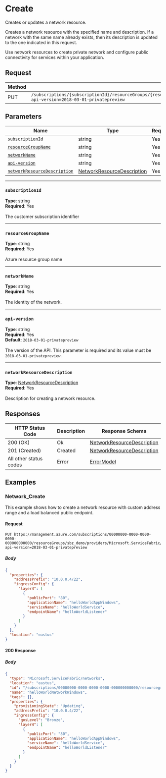# Create
Creates or updates a network resource.

Creates a network resource with the specified name and description. If a network with the same name already exists, then its description is updated to the one indicated in this request.

Use network resources to create private network and configure public connectivity for services within your application. 


## Request
| Method | Request URI |
| ------ | ----------- |
| PUT | `/subscriptions/{subscriptionId}/resourceGroups/{resourceGroupName}/providers/Microsoft.ServiceFabric/networks/{networkName}?api-version=2018-03-01-privatepreview` |


## Parameters
| Name | Type | Required | Location |
| --- | --- | --- | --- |
| [`subscriptionId`](#subscriptionid) | string | Yes | Path |
| [`resourceGroupName`](#resourcegroupname) | string | Yes | Path |
| [`networkName`](#networkname) | string | Yes | Path |
| [`api-version`](#api-version) | string | Yes | Query |
| [`networkResourceDescription`](#networkresourcedescription) | [NetworkResourceDescription](mesh-model-networkresourcedescription.md) | Yes | Body |

____
### `subscriptionId`
__Type__: string <br/>
__Required__: Yes<br/>
<br/>
The customer subscription identifier

____
### `resourceGroupName`
__Type__: string <br/>
__Required__: Yes<br/>
<br/>
Azure resource group name

____
### `networkName`
__Type__: string <br/>
__Required__: Yes<br/>
<br/>
The identity of the network.

____
### `api-version`
__Type__: string <br/>
__Required__: Yes<br/>
__Default__: `2018-03-01-privatepreview` <br/>
<br/>
The version of the API. This parameter is required and its value must be `2018-03-01-privatepreview`.

____
### `networkResourceDescription`
__Type__: [NetworkResourceDescription](mesh-model-networkresourcedescription.md) <br/>
__Required__: Yes<br/>
<br/>
Description for creating a network resource.

## Responses

| HTTP Status Code | Description | Response Schema |
| --- | --- | --- |
| 200 (OK) | Ok<br/> | [NetworkResourceDescription](mesh-model-networkresourcedescription.md) |
| 201 (Created) | Created<br/> | [NetworkResourceDescription](mesh-model-networkresourcedescription.md) |
| All other status codes | Error<br/> | [ErrorModel](mesh-model-errormodel.md) |

## Examples

### Network_Create

This example shows how to create a network resource with custom address range and a load balanced public endpoint.

#### Request
```
PUT https://management.azure.com/subscriptions/00000000-0000-0000-0000-000000000000/resourceGroups/sbz_demo/providers/Microsoft.ServiceFabric/networks/helloWorldNetworkWindows?api-version=2018-03-01-privatepreview
```

##### Body
```json
{
  "properties": {
    "addressPrefix": "10.0.0.4/22",
    "ingressConfig": {
      "layer4": [
        {
          "publicPort": "80",
          "applicationName": "helloWorldAppWindows",
          "serviceName": "helloWorldService",
          "endpointName": "helloWorldListener"
        }
      ]
    }
  },
  "location": "eastus"
}
```

#### 200 Response
##### Body
```json
{
  "type": "Microsoft.ServiceFabric/networks",
  "location": "eastus",
  "id": "/subscriptions/00000000-0000-0000-0000-000000000000/resourcegroups/sbz_demo/providers/Microsoft.ServiceFabric/networks/helloWorldNetworkWindows",
  "name": "helloWorldNetworkWindows",
  "tags": {},
  "properties": {
    "provisioningState": "Updating",
    "addressPrefix": "10.0.0.4/22",
    "ingressConfig": {
      "qosLevel": "Bronze",
      "layer4": [
        {
          "publicPort": "80",
          "applicationName": "helloWorldAppWindows",
          "serviceName": "helloWorldService",
          "endpointName": "helloWorldListener"
        }
      ]
    }
  }
}
```

